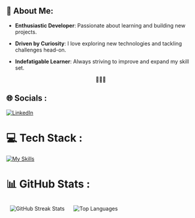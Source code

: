 ## 🚀 About Me:

- **Enthusiastic Developer**: Passionate about learning and building new projects.

- **Driven by Curiosity**: I love exploring new technologies and tackling challenges head-on.

- **Indefatigable Learner**: Always striving to improve and expand my skill set.
<p align="center">🚀🚀🚀</p>


## 🌐 Socials :
[![LinkedIn](https://img.shields.io/badge/LinkedIn-%230077B5.svg?logo=linkedin&logoColor=white)](https://linkedin.com/in/aleksapiperski) 

# 💻 Tech Stack :
[![My Skills](https://skillicons.dev/icons?i=html,css,js,nodejs,express,mongodb,postgres,jest,postman,git,vscode)](https://skillicons.dev)


# 📊 GitHub Stats :
<p align="left">
  <img src="https://github-readme-streak-stats.herokuapp.com/?user=Piperski13&theme=codeSTACKr&hide_border=false" alt="GitHub Streak Stats" style="padding: 10px;"/>
  <img src="https://github-readme-stats.vercel.app/api/top-langs/?username=Piperski13&theme=codeSTACKr&hide_border=false&include_all_commits=true&count_private=true&layout=compact" alt="Top Languages"   style="padding-left: 10px;"/>
</p>
